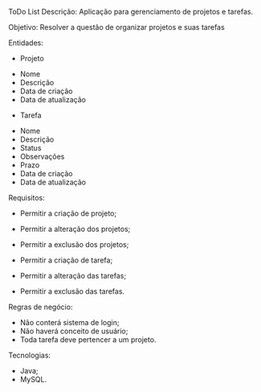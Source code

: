 ToDo List
Descrição: Aplicação para gerenciamento de projetos e tarefas.

Objetivo: Resolver a questão de organizar projetos e suas tarefas

Entidades:
* Projeto
 - Nome
 - Descrição
 - Data de criação
 - Data de atualização

* Tarefa
 - Nome
 - Descrição
 - Status
 - Observações
 - Prazo
 - Data de criação
 - Data de atualização


Requisitos:
* Permitir a criação de projeto;
* Permitir a alteração dos projetos;
* Permitir a exclusão dos projetos;

* Permitir a criação de tarefa;
* Permitir a alteração das tarefas;
* Permitir a exclusão das tarefas.

Regras de negócio:
* Não conterá sistema de login;
* Não haverá conceito de usuário;
* Toda tarefa deve pertencer a um projeto.

Tecnologias:
* Java;
* MySQL.
